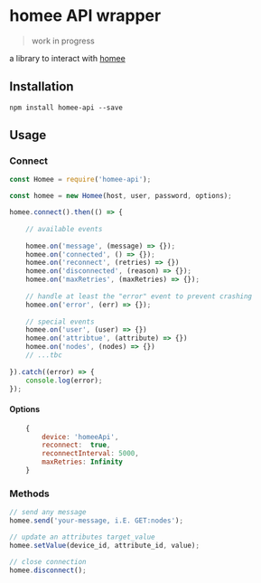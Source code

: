 # homee API wrapper

> work in progress

a library to interact with [homee](https://hom.ee)

## Installation
```
npm install homee-api --save
```

## Usage

### Connect
```js
const Homee = require('homee-api');

const homee = new Homee(host, user, password, options);

homee.connect().then(() => {
    
    // available events
    
    homee.on('message', (message) => {});
    homee.on('connected', () => {});
    homee.on('reconnect', (retries) => {})
    homee.on('disconnected', (reason) => {});
    homee.on('maxRetries', (maxRetries) => {});
    
    // handle at least the "error" event to prevent crashing
    homee.on('error', (err) => {});
    
    // special events
    homee.on('user', (user) => {})
    homee.on('attribtue', (attribute) => {})
    homee.on('nodes', (nodes) => {})
    // ...tbc
    
}).catch((error) => {
    console.log(error);
});
```

#### Options
```js
    {
        device: 'homeeApi',
        reconnect:  true,
        reconnectInterval: 5000,
        maxRetries: Infinity
    }
```
### Methods
```js
// send any message
homee.send('your-message, i.E. GET:nodes');

// update an attributes target_value
homee.setValue(device_id, attribute_id, value);

// close connection
homee.disconnect();
```
